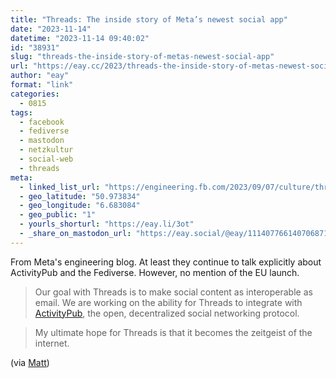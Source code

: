 ```yaml
---
title: "Threads: The inside story of Meta’s newest social app"
date: "2023-11-14"
datetime: "2023-11-14 09:40:02"
id: "38931"
slug: "threads-the-inside-story-of-metas-newest-social-app"
url: "https://eay.cc/2023/threads-the-inside-story-of-metas-newest-social-app/"
author: "eay"
format: "link"
categories:
  - 0815
tags:
  - facebook
  - fediverse
  - mastodon
  - netzkultur
  - social-web
  - threads
meta:
  - linked_list_url: "https://engineering.fb.com/2023/09/07/culture/threads-inside-story-metas-newest-social-app/"
  - geo_latitude: "50.973834"
  - geo_longitude: "6.683084"
  - geo_public: "1"
  - yourls_shorturl: "https://eay.li/3ot"
  - _share_on_mastodon_url: "https://eay.social/@eay/111407766140706871"
---
```


From Meta's engineering blog. At least they continue to talk explicitly about ActivityPub and the Fediverse. However, no mention of the EU launch.

> Our goal with Threads is to make social content as interoperable as email. We are working on the ability for Threads to integrate with [ActivityPub](https://www.w3.org/TR/activitypub/), the open, decentralized social networking protocol.

> My ultimate hope for Threads is that it becomes the zeitgeist of the internet.

(via [Matt](https://isfeeling.social/@matt/111405231203281560))
